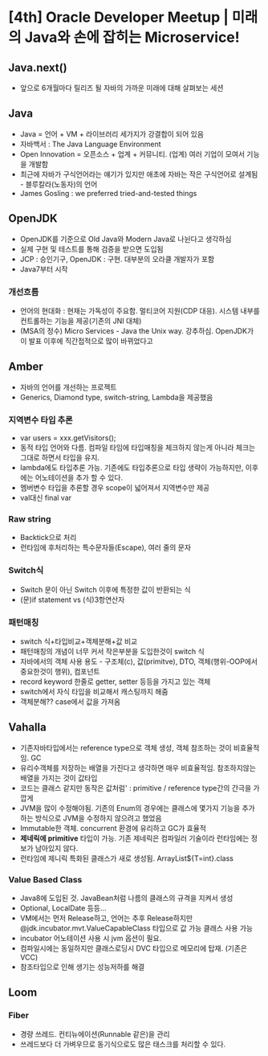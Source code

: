 # [4th] Oracle Developer Meetup | 미래의 Java와 손에 잡히는 Microservice!
## Java.next()
- 앞으로 6개월마다 릴리즈 될 자바의 가까운 미래에 대해 살펴보는 세션

## Java
- Java = 언어 + VM + 라이브러리 세가지가 강결합이 되어 있음
- 자바백서 : The Java Language Environment
- Open Innovation = 오픈소스 + 업계 + 커뮤니티. (업계) 여러 기업이 모여서 기능을 개발함
- 최근에 자바가 구식언어라는 얘기가 있지만 애초에 자바는 작은 구식언어로 설계됨 - 블루칼라(노동자)의 언어
- James Gosling : we preferred tried-and-tested things

## OpenJDK
- OpenJDK를 기준으로 Old Java와 Modern Java로 나뉜다고 생각하심
- 실제 구현 및 테스트를 통해 검증을 받으면 도입됨
- JCP : 승인기구, OpenJDK : 구현. 대부분의 오라클 개발자가 포함
- Java7부터 시작
### 개선흐름
- 언어의 현대화 : 현재는 가독성이 주요함. 멀티코어 지원(CDP 대응). 시스템 내부를 컨트롤하는 기능을 제공(기존의 JNI 대체)
- (MSA의 정수) Micro Services - Java the Unix way. 강추하심. OpenJDK가 이 발표 이후에 직간접적으로 많이 바뀌었다고

## Amber
- 자바의 언어를 개선하는 프로젝트
- Generics, Diamond type, switch-string, Lambda을 제공했음
### 지역변수 타입 추론
- var users = xxx.getVisitors();
- 동적 타입 언어와 다름. 컴파일 타임에 타입매칭을 체크하지 않는게 아니라 체크는 그대로 하면서 타입을 유지.
- lambda에도 타입추론 가능. 기존에도 타입추론으로 타입 생략이 가능하지만, 이후에는 어노테이션을 추가 할 수 있다.
- 멤버변수 타입을 추론할 경우 scope이 넓어져서 지역변수만 제공
- val대신 final var
### Raw string
- Backtick으로 처리
- 런타임에 후처리하는 특수문자들(Escape), 여러 줄의 문자
### Switch식
- Switch 문이 아닌 Switch 이후에 특정한 값이 반환되는 식
- (문)if statement vs (식)3항연산자
### 패턴매칭
- switch 식+타입비교+객체분해+값 비교
- 패턴매칭의 개념이 너무 커서 작은부분을 도입한것이 switch 식
- 자바에서의 객체 사용 용도 - 구조체(c), 값(primitve), DTO, 객체(행위-OOP에서 중요한것이 행위), 컴포넌트
- record keyword 한줄로 getter, setter 등등을 가지고 있는 객체
- switch에서 자식 타입을 비교해서 캐스팅까지 해줌
- 객체분해?? case에서 값을 가져옴

## Vahalla
- 기존자바타입에서는 reference type으로 객체 생성, 객체 참조하는 것이 비효율적임. GC
- 유리수객체를 저장하는 배열을 가진다고 생각하면 매우 비효율적임. 참조하지않는 배열을 가지는 것이 값타입
- 코드는 클래스 같지만 동작은 값처럼' : primitive / reference type간의 간극을 가깝게
- JVM을 많이 수정해야됨. 기존의 Enum의 경우에는 클래스에 몇가지 기능을 추가하는 방식으로 JVM을 수정하지 않으려고 했었음
- Immutable한 객체. concurrent 환경에 유리하고 GC가 효율적
- **제네릭에 primitive** 타입이 가능. 기존 제네릭은 컴파일러 기술이라 런타임에는 정보가 남아있지 않다.
- 런타임에 제니릭 특화된 클래스가 새로 생성됨. ArrayList${T=int}.class
### Value Based Class
- Java8에 도입된 것. JavaBean처럼 나름의 클래스의 규격을 지켜서 생성
- Optional, LocalDate 등등...
- VM에서는 먼저 Release하고, 언어는 추후 Release하지만 @jdk.incubator.mvt.ValueCapableClass 타입으로 값 가능 클래스 사용 가능
- incubator 어노테이션 사용 시 jvm 옵션이 필요.
- 컴파일시에는 동일하지만 클래스로딩시 DVC 타입으로 메모리에 탑재. (기존은 VCC)
- 참조타입으로 인해 생기는 성능저하를 해결

## Loom
### Fiber
- 경량 쓰레드. 컨티뉴에이션(Runnable 같은)을 관리
- 쓰레드보다 더 가벼우므로 동기식으로도 많은 태스크를 처리할 수 있다.
